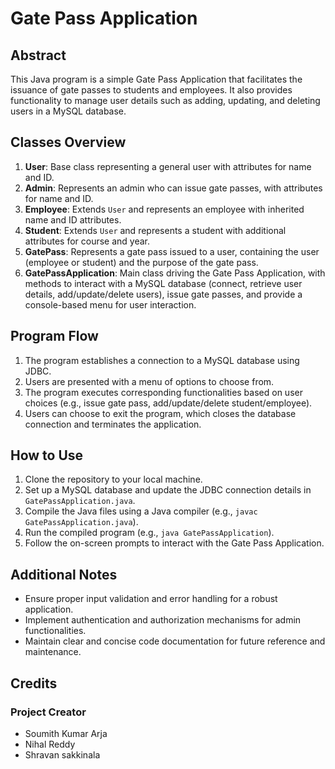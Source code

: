 # Gate Pass Application

## Abstract

This Java program is a simple Gate Pass Application that facilitates the issuance of gate passes to students and employees. It also provides functionality to manage user details such as adding, updating, and deleting users in a MySQL database.

## Classes Overview

1. **User**: Base class representing a general user with attributes for name and ID.
2. **Admin**: Represents an admin who can issue gate passes, with attributes for name and ID.
3. **Employee**: Extends `User` and represents an employee with inherited name and ID attributes.
4. **Student**: Extends `User` and represents a student with additional attributes for course and year.
5. **GatePass**: Represents a gate pass issued to a user, containing the user (employee or student) and the purpose of the gate pass.
6. **GatePassApplication**: Main class driving the Gate Pass Application, with methods to interact with a MySQL database (connect, retrieve user details, add/update/delete users), issue gate passes, and provide a console-based menu for user interaction.

## Program Flow

1. The program establishes a connection to a MySQL database using JDBC.
2. Users are presented with a menu of options to choose from.
3. The program executes corresponding functionalities based on user choices (e.g., issue gate pass, add/update/delete student/employee).
4. Users can choose to exit the program, which closes the database connection and terminates the application.

## How to Use

1. Clone the repository to your local machine.
2. Set up a MySQL database and update the JDBC connection details in `GatePassApplication.java`.
3. Compile the Java files using a Java compiler (e.g., `javac GatePassApplication.java`).
4. Run the compiled program (e.g., `java GatePassApplication`).
5. Follow the on-screen prompts to interact with the Gate Pass Application.

## Additional Notes

- Ensure proper input validation and error handling for a robust application.
- Implement authentication and authorization mechanisms for admin functionalities.
- Maintain clear and concise code documentation for future reference and maintenance.


## Credits

### Project Creator

- Soumith Kumar Arja
- Nihal Reddy
- Shravan sakkinala
  


